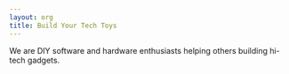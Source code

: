 ```yaml
---
layout: org
title: Build Your Tech Toys
---
```

We are DIY software and hardware enthusiasts helping others building hi-tech gadgets.